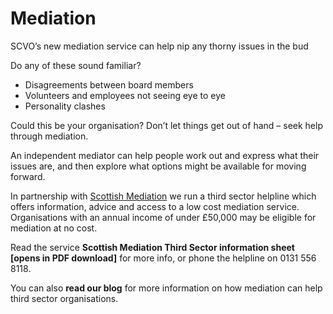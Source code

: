 # Mediation

SCVO’s new mediation service can help nip any thorny issues in the bud

Do any of these sound familiar?

* Disagreements between board members
* Volunteers and employees not seeing eye to eye
* Personality clashes

Could this be your organisation? Don’t let things get out of hand – seek help through mediation.

An independent mediator can help people work out and express what their issues are, and then explore what options might be available for moving forward.

In partnership with [Scottish Mediation](http://www.scottishmediation.org.uk/) we run a third sector helpline which offers information, advice and access to a low cost mediation service. Organisations with an annual income of under £50,000 may be eligible for mediation at no cost.

Read the service **Scottish Mediation Third Sector information sheet [opens in PDF download]** for more info, or phone the helpline on 0131 556 8118.

You can also **read our blog** for more information on how mediation can help third sector organisations.
